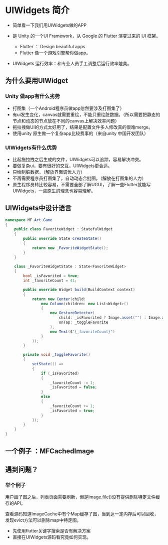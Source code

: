 # UIWidgets 简介

* 简单看一下我们用UIWidgets做的APP

* 是 Unity 的一个UI Framework，从 Google 的 Flutter 演变过来的 UI 框架。
  * Flutter ： Design beautiful apps
  * Flutter 像一个游戏引擎帮你做app。
* UIWidgets 运行效率：和专业人员手工调整后运行效率媲美。

## 为什么要用UIWidget

### Unity 做app有什么劣势

* 打图集（一个Android程序员做app忽然要涉及打图集了）
* 有ui发生变化，canvas就需要重绘，不能只重绘脏数据。（所以需要把静态的节点和动态的节点放在不同的canvas上解决效率问题）
* 拖拉拽做UI的方式太好用了，结果是配置文件多人修改真的很难merge。
* 使用unity 原生做一个复杂app比较费事的（来自unity 中国开发团队）

### UIWidgets有什么优势

* 比起拖拉拽之后生成的文件，UIWidgets可以追踪，容易解决冲突。
* 要做复杂ui，要有很好的交互，UIWidgets更合适。
* 只绘制脏数据。（解放界面调优人力）
* 不再需要程序员打图集了，自动动态合批图。（解放在打图集的人力）
* 原生程序员转比较容易，不需要全部了解UGUI，了解一些Flutter就能写UIWidgets，一些原生的理念也容易理解。



## UIWidgets中设计语言

```c#
namespace MF.Art.Game
{
    public class FavoriteWidget : StatefulWidget
    {
        public override State createState()
        {
            return new _FavoriteWidgetState();
        }
    }
    
    class _FavoriteWidgetState : State<FavoriteWidget>
    {
        bool _isFavorited = true;
        int _favoriteCount = 41;

        public override Widget build(BuildContext context)
        {
            return new Center(child:
                new Column(children: new List<Widget>()
                {
                    new GestureDetector(
                        child: _isFavorited ? Image.asset("") : Image.asset(""), 
                        onTap: _toggleFavorite
                    ),
                    new Text($"{_favoriteCount}")
                }
            ));
        }

        private void _toggleFavorite()
        {
            setState(() =>
            {
                if (_isFavorited)
                {
                    _favoriteCount -= 1;
                    _isFavorited = false;
                }
                else
                {
                    _favoriteCount += 1;
                    _isFavorited = true;
                }
            });
        }
    }
}
```





## 一个例子 ：MFCachedImage



## 遇到问题？

### 举个例子

​	用户画了图之后，列表页面需要刷新，但是Image.file()没有提供删除特定文件缓存的API。

​	查看源码知道ImageCache中有个Map缓存了图，当到达一定内存后可以回收，发现evict方法可以删除map中特定图。

* 先使用flutter关键字搜索是否有解决方案
* 直接在UIWidgets源码看究竟如何实现。













